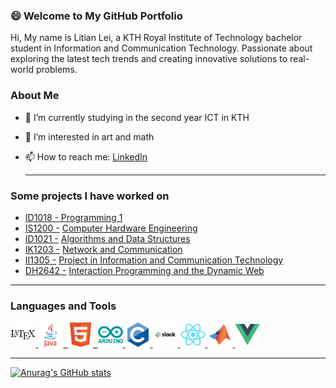### :smile: Welcome to My GitHub Portfolio
Hi, My name is Litian Lei, a KTH Royal Institute of Technology bachelor student in Information and Communication Technology. Passionate about exploring the latest tech trends and creating innovative solutions to real-world problems.

### About Me
- 🌱 I’m currently studying in the second year ICT in KTH    
- 👀 I’m interested in art and math
- 📫 How to reach me: [LinkedIn](https://www.linkedin.com/in/litian-lei-536a7a24b/)

  ---
### Some projects I have worked on
- [ID1018 -](https://www.kth.se/student/kurser/kurs/ID1018)[ Programming 1]()
- [IS1200 -](https://www.kth.se/student/kurser/kurs/IS1200?l=en) [Computer Hardware Engineering](https://github.com/hellohi-ll/Uno32-ChipKIT-Snake)
- [ID1021 -](https://www.kth.se/student/kurser/kurs/ID1021) [Algorithms and Data Structures](https://github.com/hellohi-ll/ID1021-Course-Work)
- [IK1203 -](https://www.kth.se/student/kurser/kurs/IK1203?l=en) [Network and Communication](https://github.com/hellohi-ll/IK1203-Course-Work)
- [II1305 -](https://www.kth.se/student/kurser/kurs/II1305?l=en) [Project in Information and Communication Technology](https://github.com/henrisuurorg/fruit-detector)
- [DH2642 -](https://www.kth.se/student/kurser/kurs/DH2642?l=en) [Interaction Programming and the Dynamic Web](https://gits-15.sys.kth.se/mircoram/2023-group-33-project)

---
### Languages and Tools
<a href="https://www.latex-project.org/">
    <img src="https://github.com/devicons/devicon/blob/master/icons/latex/latex-original.svg" title="LaTeX" **alt="Latex" width="40" height="40"/>
  <a href="https://www.java.com/en/">
    <img src="https://github.com/devicons/devicon/blob/master/icons/java/java-original-wordmark.svg" title="Java" alt="Java" width="40" height="40"/>&nbsp;
  <a href="https://html.com/html5/">
    <img src="https://github.com/devicons/devicon/blob/master/icons/html5/html5-original.svg" title="HTML5" alt="HTML" width="40" height="40"/>&nbsp;
  <a href="https://www.arduino.cc/">
    <img src="https://github.com/devicons/devicon/blob/master/icons/arduino/arduino-original-wordmark.svg" title="Arduino" **alt="Arduino" width="40" height="40"/>
  <a href="https://www.cprogramming.com/">
    <img src="https://github.com/devicons/devicon/blob/master/icons/c/c-original.svg" title="C Programming Language" **alt="C" width="40" height="40"/>
  <a href="https://slack.com/">
    <img src="https://github.com/devicons/devicon/blob/master/icons/slack/slack-original-wordmark.svg" title="Slack Workspace" **alt="Slack" width="40" height="40"/>
     <a href="https://react.dev/">
    <img src="https://github.com/devicons/devicon/blob/master/icons/react/react-original.svg" title="React" **alt="Slack" width="40" height="40"/>
     <a href="https://www.mathworks.com/products/matlab.html">
    <img src="https://github.com/devicons/devicon/blob/master/icons/matlab/matlab-original.svg" title="MatLab" **alt="Slack" width="40" height="40"/>
     <a href="https://vuejs.org/ ">
    <img src="https://github.com/devicons/devicon/blob/master/icons/vuejs/vuejs-original.svg " title="Vuejs " **alt="Slack" width="40" height="40"/>

---
[![Anurag's GitHub stats](https://github-readme-stats.vercel.app/api?username=hellohi-ll&show_icons=true&theme=tokyonight)](https://github.com/anuraghazra/github-readme-stats)

<!---
hellohi-ll/hellohi-ll is a ✨ special ✨ repository because its `README.md` (this file) appears on your GitHub profile.
You can click the Preview link to take a look at your changes.
--->
